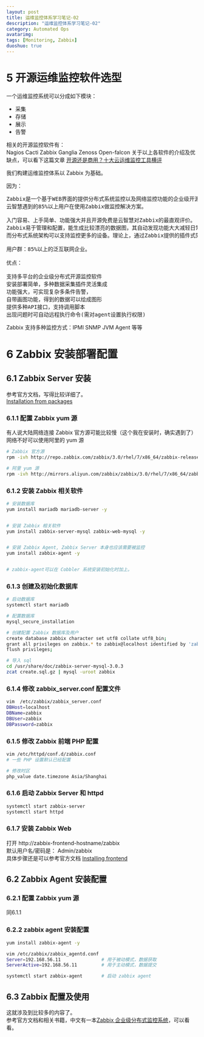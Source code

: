 ```yaml
---
layout: post
title: 运维监控体系学习笔记-02
description: "运维监控体系学习笔记-02"
category: Automated Ops
avatarimg:
tags: [Monitoring, Zabbix]
duoshuo: true
---
```


# 5 开源运维监控软件选型

一个运维监控系统可以分成如下模块：

  * 采集 
  * 存储 
  * 展示 
  * 告警

相关的开源监控软件有：      
Nagios Cacti Zabbix Ganglia Zenoss Open-falcon
关于以上各软件的介绍及优缺点，可以看下这篇文章 [开源还是商用？十大云运维监控工具横评](https://linux.cn/article-6491-1.html)  

我们构建运维监控体系以 Zabbix 为基础。

因为：  
<pre>
Zabbix是一个基于WEB界面的提供分布式系统监控以及网络监控功能的企业级开源运维平台，也是目前国内互联网用户中使用最广的监控软件，
云智慧遇到的85%以上用户在使用Zabbix做监控解决方案。

入门容易、上手简单、功能强大并且开源免费是云智慧对Zabbix的最直观评价。
Zabbix易于管理和配置，能生成比较漂亮的数据图，其自动发现功能大大减轻日常管理的工作量，丰富的数据采集方式和API接口可以让用户灵活进行数据采集，
而分布式系统架构可以支持监控更多的设备。理论上，通过Zabbix提供的插件式架构，可以满足企业的任何需求。

用户群：85%以上的泛互联网企业。

优点：

支持多平台的企业级分布式开源监控软件
安装部署简单，多种数据采集插件灵活集成
功能强大，可实现复杂多条件告警，
自带画图功能，得到的数据可以绘成图形
提供多种API接口，支持调用脚本
出现问题时可自动远程执行命令(需对agent设置执行权限)
</pre>


Zabbix 支持多种监控方式：IPMI SNMP JVM Agent 等等


# 6 Zabbix 安装部署配置

## 6.1 Zabbix Server 安装

参考官方文档，写得比较详细了。  
[Installation from packages](https://www.zabbix.com/documentation/3.0/manual/installation/install_from_packages)  

### 6.1.1 配置 Zabbix yum 源
有人说大陆网络连接 Zabbix 官方源可能比较慢（这个我在安装时，确实遇到了）  
网络不好可以使用阿里的 yum 源

```bash
# Zabbix 官方源  
rpm -ivh http://repo.zabbix.com/zabbix/3.0/rhel/7/x86_64/zabbix-release-3.0-1.el7.noarch.rpm

# 阿里 yum 源
rpm -ivh http://mirrors.aliyun.com/zabbix/zabbix/3.0/rhel/7/x86_64/zabbix-release-3.0-1.el7.noarch.rpm
```    

### 6.1.2 安装 Zabbix 相关软件

```bash
# 安装数据库
yum install mariadb mariadb-server -y


# 安装 Zabbix 相关软件 
yum install zabbix-server-mysql zabbix-web-mysql -y 


# 安装 Zabbix Agent, Zabbix Server 本身也应该需要被监控
yum install zabbix-agent -y


# zabbix-agent可以在 Cobbler 系统安装初始化时加上。
```    

### 6.1.3 创建及初始化数据库

```bash
# 启动数据库
systemctl start mariadb

# 配置数据库
mysql_secure_installation

# 创建配置 Zabbix 数据库及用户
create database zabbix character set utf8 collate utf8_bin;
grant all privileges on zabbix.* to zabbix@localhost identified by 'zabbix';
flush privileges;

# 导入 sql
cd /usr/share/doc/zabbix-server-mysql-3.0.3
zcat create.sql.gz | mysql -uroot zabbix
```    

### 6.1.4  修改 zabbix_server.conf 配置文件

```bash
vim  /etc/zabbix/zabbix_server.conf
DBHost=localhost
DBName=zabbix
DBUser=zabbix
DBPassword=zabbix
```    

### 6.1.5 修改 Zabbix 前端 PHP 配置

```bash
vim /etc/httpd/conf.d/zabbix.conf
# 一些 PHP 设置默认已经配置

# 修改时区
php_value date.timezone Asia/Shanghai
```    

### 6.1.6 启动 Zabbix Server 和 httpd

```bash
systemctl start zabbix-server
systemctl start httpd
```    

### 6.1.7 安装 Zabbix Web
打开 http://zabbix-frontend-hostname/zabbix   
默认用户名/密码是： Admin/zabbix  
具体步骤还是可以参考官方文档 [Installing frontend](https://www.zabbix.com/documentation/3.0/manual/installation/install#installing_zabbix_web_interface)  

## 6.2 Zabbix Agent 安装配置

### 6.2.1 配置 Zabbix yum 源
同6.1.1

### 6.2.2 zabbix agent 安装配置

```bash
yum install zabbix-agent -y

vim /etc/zabbix/zabbix_agentd.conf     
Server=192.168.56.11               # 用于被动模式，数据获取
ServerActive=192.168.56.11         # 用于主动模式，数据提交

systemctl start zabbix-agent       # 启动 zabbix agent
```    

## 6.3 Zabbix 配置及使用

这就涉及到比较多的内容了。  
参考官方文档和相关书籍，中文有一本[Zabbix 企业级分布式监控系统](https://book.douban.com/subject/25957954/)，可以看看。


